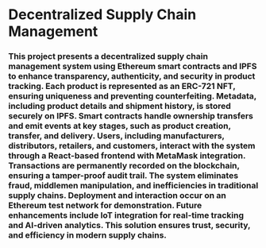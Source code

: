 # Decentralized Supply Chain Management
### This project presents a decentralized supply chain management system using Ethereum smart contracts and IPFS to enhance transparency, authenticity, and security in product tracking. Each product is represented as an ERC-721 NFT, ensuring uniqueness and preventing counterfeiting. Metadata, including product details and shipment history, is stored securely on IPFS. Smart contracts handle ownership transfers and emit events at key stages, such as product creation, transfer, and delivery. Users, including manufacturers, distributors, retailers, and customers, interact with the system through a React-based frontend with MetaMask integration. Transactions are permanently recorded on the blockchain, ensuring a tamper-proof audit trail. The system eliminates fraud, middlemen manipulation, and inefficiencies in traditional supply chains. Deployment and interaction occur on an Ethereum test network for demonstration. Future enhancements include IoT integration for real-time tracking and AI-driven analytics. This solution ensures trust, security, and efficiency in modern supply chains.

